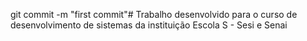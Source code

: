 git commit -m "first commit"# Trabalho desenvolvido para o curso de desenvolvimento de sistemas da instituição Escola S - Sesi e Senai